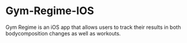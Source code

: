 Gym-Regime-IOS
==============

Gym Regime is an iOS app that allows users to track their results in both bodycomposition changes as well as workouts.
